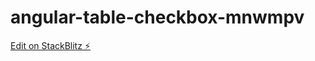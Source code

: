 # angular-table-checkbox-mnwmpv

[Edit on StackBlitz ⚡️](https://stackblitz.com/edit/angular-ivy-mnwmpv)